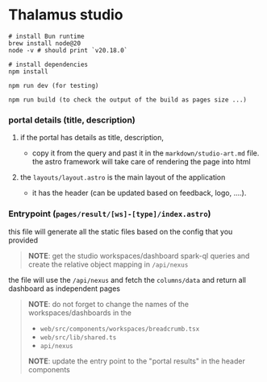 # Thalamus studio

```
# install Bun runtime
brew install node@20
node -v # should print `v20.18.0`

# install dependencies
npm install

npm run dev (for testing)

npm run build (to check the output of the build as pages size ...)
```

### portal details (title, description)

1. if the portal has details as title, description,

   - copy it from the query and past it in the  `markdown/studio-art.md` file.
     the astro framework will take care of rendering the page into html
2. the `layouts/layout.astro` is the main layout of the application

   - it has the header (can be updated based on feedback, logo, ....).

### Entrypoint (`pages/result/[ws]-[type]/index.astro`)

this file will generate all the static files based on the config that you provided

> **NOTE**: get the studio workspaces/dashboard spark-ql queries and create the relative object mapping in `/api/nexus`

the file will use the `/api/nexus`  and fetch the `columns/data` and return all dashboard as independent pages

> **NOTE**: do not forget to change the names of the workspaces/dashboards in the 
>
> - `web/src/components/workspaces/breadcrumb.tsx`
> - `web/src/lib/shared.ts`
> - `api/nexus`
>
> **NOTE**: update the entry point to the "portal results" in the header components
